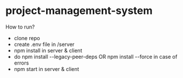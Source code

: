 # project-management-system

How to run?

- clone repo
- create .env file in /server
- npm install in server & client
- do npm install --legacy-peer-deps OR npm install --force in case of errors
- npm start in server & client
